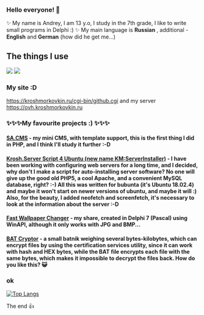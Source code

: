 ### Hello everyone! 👋

✨ My name is Andrey, I am 13 y.o, I study in the 7th grade, I like to write small programs in Delphi :) ✨ 
My main language is **Russian** , additional - **English** and **German** (how did he get me...)

## The things I use

<img src="https://img.shields.io/badge/My%20Windows-7%20Enterprise%20x64%20&%20Windows%20Vista%20Ultimate%20x64-informational?logo=windows&style=plastic"> <img src="https://img.shields.io/badge/IDE-Sublime%20Text%202-black?style=plastic&logo=sublimetext"><a href="https://sublimetext.com"></img></a>

### My site :D
https://kroshmorkovkin.ru/cgi-bin/github.cgi
and my server https://ovh.kroshmorkovkin.ru

### ✨✨✨My favourite projects :) ✨✨✨

#### [SA.CMS](https://github.com/kroshmorkovkin/sacms) - my mini CMS, with template support, this is the first thing I did in PHP, and I think I'll study it further :-D
#### [Krosh.Server Script 4 Ubuntu (new name KM:ServerInstaller)](https://github.com/kroshmorkovkin/KroshServerScript-4-Ubuntu) - I have been working with configuring web servers for a long time, and I decided, why don't I make a script for auto-installing server software? No one will give up the good old PHP5, a cool Apache, and a convenient MySQL database, right? :-) All this was written for bubunta (it's Ubuntu 18.02.4) and maybe it won't start on newer versions of ubuntu, and maybe it will :) Also, for the beauty, I added neofetch and screenfetch, it's necessary to look at the information about the server :-D
#### [Fast Wallpaper Changer](https://github.com/kroshmorkovkin/FastWallpaperChanger) - my share, created in Delphi 7 (Pascal) using WinAPI, although it only works with JPG and BMP...
#### [BAT Cryptor](https://github.com/kroshmorkovkin/bat-cryptor) - a small batnik weighing several bytes-kilobytes, which can encrypt files by using the certification services utility, since it can work with hash and HEX bytes, while the BAT file encrypts each file with the same bytes, which makes it impossible to decrypt the files back. How do you like this? 😺

### ok
[![Top Langs](https://github-readme-stats.vercel.app/api/top-langs/?username=milesprow3r05&layout=compact&theme=chartreuse-dark)](https://github.com/anuraghazra/github-readme-stats)

The end 👍
